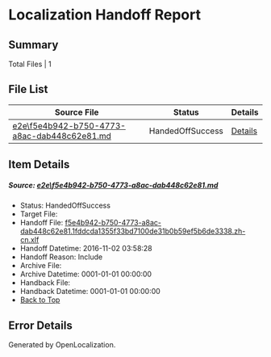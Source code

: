 # <a name='report-top'></a> Localization Handoff Report

## Summary
 Total Files | 1

## File List
 Source File | Status | Details 
 ----------- | ------ | ------- 
 [e2e\f5e4b942-b750-4773-a8ac-dab448c62e81.md](https://github.com/OpenLocalizationTestOrg/ol-test0/blob/63b6169f3abbc54c73664cdf879f1079b995b1ac/e2e/f5e4b942-b750-4773-a8ac-dab448c62e81.md) | HandedOffSuccess | [Details](#3f0f5d31515d24b0a97ea84cbf31982404208e377)

## Item Details
##### <a name='3f0f5d31515d24b0a97ea84cbf31982404208e377'></a> Source: [e2e\f5e4b942-b750-4773-a8ac-dab448c62e81.md](https://github.com/OpenLocalizationTestOrg/ol-test0/blob/63b6169f3abbc54c73664cdf879f1079b995b1ac/e2e/f5e4b942-b750-4773-a8ac-dab448c62e81.md)
* Status: HandedOffSuccess
* Target File: 
* Handoff File: [f5e4b942-b750-4773-a8ac-dab448c62e81.1fddcda1355f33bd7100de31b0b59ef5b6de3338.zh-cn.xlf](https://github.com/OpenLocalizationTestOrg/ol-test0-handoff/blob/46ec824a5f7cbd4935045e7c472d4771ae87f400/ol-handoff/OpenLocalizationTestOrg/ol-test0-zhcn/yufeih/ht/f5e4b942-b750-4773-a8ac-dab448c62e81.1fddcda1355f33bd7100de31b0b59ef5b6de3338.zh-cn.xlf)
* Handoff Datetime: 2016-11-02 03:58:28
* Handoff Reason: Include
* Archive File: 
* Archive Datetime: 0001-01-01 00:00:00
* Handback File: 
* Handback Datetime: 0001-01-01 00:00:00
* [Back to Top](#report-top)


## Error Details

Generated by OpenLocalization.
